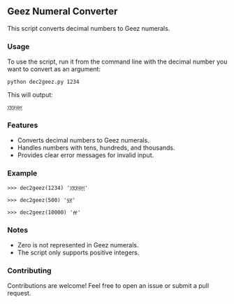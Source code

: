 ## Geez Numeral Converter

This script converts decimal numbers to Geez numerals.

### Usage

To use the script, run it from the command line with the decimal number you want to convert as an argument:

`python dec2geez.py 1234`


This will output:

`፲፪፻፴፬`


### Features

- Converts decimal numbers to Geez numerals.
- Handles numbers with tens, hundreds, and thousands.
- Provides clear error messages for invalid input.

### Example

`>>> dec2geez(1234)
'፲፪፻፴፬'`

`>>> dec2geez(500)
'፶፻'`

`>>> dec2geez(10000)
'፼'`

### Notes

- Zero is not represented in Geez numerals.
- The script only supports positive integers.

### Contributing

Contributions are welcome! Feel free to open an issue or submit a pull request.
